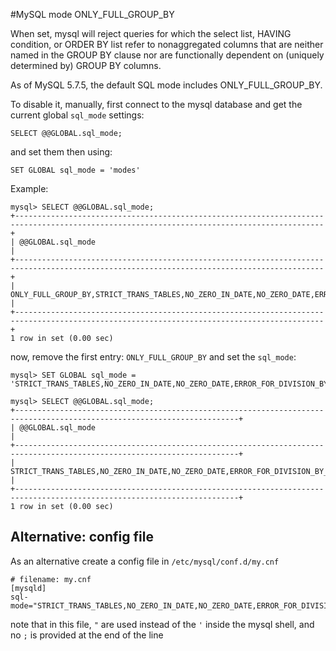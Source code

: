 #MySQL mode ONLY_FULL_GROUP_BY

When set, mysql will reject queries for which the select list, HAVING condition, or ORDER BY list refer to nonaggregated columns that are neither named in the GROUP BY clause nor are functionally dependent on (uniquely determined by) GROUP BY columns.

As of MySQL 5.7.5, the default SQL mode includes ONLY_FULL_GROUP_BY. 

To disable it, manually, first connect to the mysql database and get the current global `sql_mode` settings:

`SELECT @@GLOBAL.sql_mode;`

and set them then using:

`SET GLOBAL sql_mode = 'modes'`

Example:
```
mysql> SELECT @@GLOBAL.sql_mode;
+-------------------------------------------------------------------------------------------------------------------------------------------+
| @@GLOBAL.sql_mode                                                                                                                         |
+-------------------------------------------------------------------------------------------------------------------------------------------+
| ONLY_FULL_GROUP_BY,STRICT_TRANS_TABLES,NO_ZERO_IN_DATE,NO_ZERO_DATE,ERROR_FOR_DIVISION_BY_ZERO,NO_AUTO_CREATE_USER,NO_ENGINE_SUBSTITUTION |
+-------------------------------------------------------------------------------------------------------------------------------------------+
1 row in set (0.00 sec)
```

now, remove the first entry: `ONLY_FULL_GROUP_BY`
and set the `sql_mode`:

```
mysql> SET GLOBAL sql_mode = 'STRICT_TRANS_TABLES,NO_ZERO_IN_DATE,NO_ZERO_DATE,ERROR_FOR_DIVISION_BY_ZERO,NO_AUTO_CREATE_USER,NO_ENGINE_SUBSTITUTION';
```

```
mysql> SELECT @@GLOBAL.sql_mode;
+------------------------------------------------------------------------------------------------------------------------+
| @@GLOBAL.sql_mode                                                                                                      |
+------------------------------------------------------------------------------------------------------------------------+
| STRICT_TRANS_TABLES,NO_ZERO_IN_DATE,NO_ZERO_DATE,ERROR_FOR_DIVISION_BY_ZERO,NO_AUTO_CREATE_USER,NO_ENGINE_SUBSTITUTION |
+------------------------------------------------------------------------------------------------------------------------+
1 row in set (0.00 sec)
```


## Alternative: config file

As an alternative create a config file in `/etc/mysql/conf.d/my.cnf`

```
# filename: my.cnf
[mysqld]
sql-mode="STRICT_TRANS_TABLES,NO_ZERO_IN_DATE,NO_ZERO_DATE,ERROR_FOR_DIVISION_BY_ZERO,NO_AUTO_CREATE_USER,NO_ENGINE_SUBSTITUTION"

```
note that in this file, `"` are used instead of the `'` inside the mysql shell, and no `;` is provided at the end of the line
